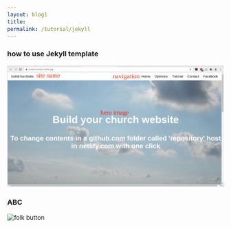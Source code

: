 ```yaml
---
layout: blog1
title: 
permalink: /tutorial/jekyll
---
```

### how to use Jekyll template

![home page](/tutorial/img/front.png)


### ABC

![folk button](/tutorial/img/folkbutton.png) 
